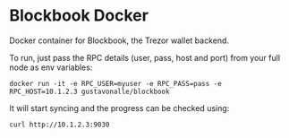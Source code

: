 # Blockbook Docker

Docker container for Blockbook, the Trezor wallet backend. 

To run, just pass the RPC details (user, pass, host and port) from your full node as env variables:

```
docker run -it -e RPC_USER=myuser -e RPC_PASS=pass -e RPC_HOST=10.1.2.3 gustavonalle/blockbook
```

It will start syncing and the progress can be checked using: 

```
curl http://10.1.2.3:9030
```
